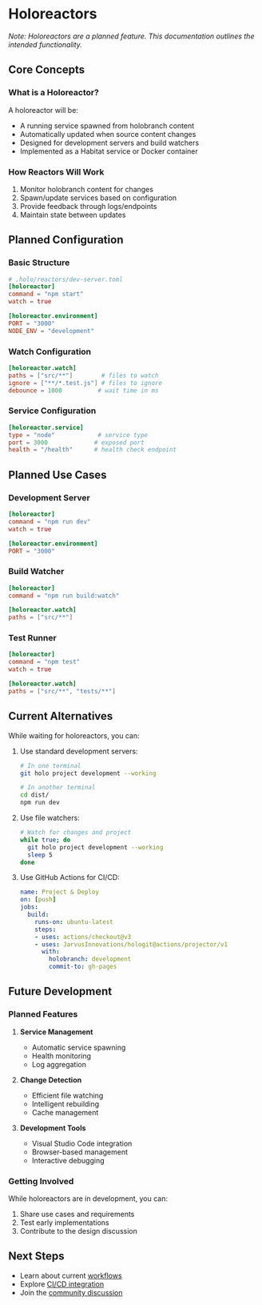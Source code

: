 # Holoreactors

*Note: Holoreactors are a planned feature. This documentation outlines the intended functionality.*

## Core Concepts

### What is a Holoreactor?

A holoreactor will be:

- A running service spawned from holobranch content
- Automatically updated when source content changes
- Designed for development servers and build watchers
- Implemented as a Habitat service or Docker container

### How Reactors Will Work

1. Monitor holobranch content for changes
2. Spawn/update services based on configuration
3. Provide feedback through logs/endpoints
4. Maintain state between updates

## Planned Configuration

### Basic Structure

```toml
# .holo/reactors/dev-server.toml
[holoreactor]
command = "npm start"
watch = true

[holoreactor.environment]
PORT = "3000"
NODE_ENV = "development"
```

### Watch Configuration

```toml
[holoreactor.watch]
paths = ["src/**"]        # files to watch
ignore = ["**/*.test.js"] # files to ignore
debounce = 1000          # wait time in ms
```

### Service Configuration

```toml
[holoreactor.service]
type = "node"            # service type
port = 3000             # exposed port
health = "/health"      # health check endpoint
```

## Planned Use Cases

### Development Server

```toml
[holoreactor]
command = "npm run dev"
watch = true

[holoreactor.environment]
PORT = "3000"
```

### Build Watcher

```toml
[holoreactor]
command = "npm run build:watch"

[holoreactor.watch]
paths = ["src/**"]
```

### Test Runner

```toml
[holoreactor]
command = "npm test"
watch = true

[holoreactor.watch]
paths = ["src/**", "tests/**"]
```

## Current Alternatives

While waiting for holoreactors, you can:

1. Use standard development servers:
   ```bash
   # In one terminal
   git holo project development --working

   # In another terminal
   cd dist/
   npm run dev
   ```

2. Use file watchers:
   ```bash
   # Watch for changes and project
   while true; do
     git holo project development --working
     sleep 5
   done
   ```

3. Use GitHub Actions for CI/CD:
   ```yaml
   name: Project & Deploy
   on: [push]
   jobs:
     build:
       runs-on: ubuntu-latest
       steps:
       - uses: actions/checkout@v3
       - uses: JarvusInnovations/hologit@actions/projector/v1
         with:
           holobranch: development
           commit-to: gh-pages
   ```

## Future Development

### Planned Features

1. **Service Management**
   - Automatic service spawning
   - Health monitoring
   - Log aggregation

2. **Change Detection**
   - Efficient file watching
   - Intelligent rebuilding
   - Cache management

3. **Development Tools**
   - Visual Studio Code integration
   - Browser-based management
   - Interactive debugging

### Getting Involved

While holoreactors are in development, you can:

1. Share use cases and requirements
2. Test early implementations
3. Contribute to the design discussion

## Next Steps

- Learn about current [workflows](../workflows/README.md)
- Explore [CI/CD integration](../workflows/ci-cd.md)
- Join the [community discussion](https://github.com/JarvusInnovations/hologit/discussions)
